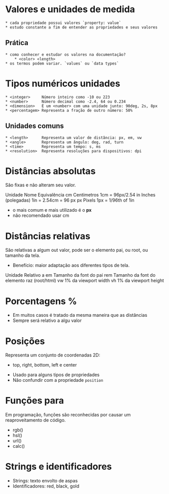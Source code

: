 # Valores e unidades de medida

    * cada propriedade possui valores `property: value`
    * estudo constante a fim de entender as propriedades e seus valores

## Prática

    * como conhecer e estudar os valores na documentação?
        * <color> <length>
    * os termos podem variar. `values` ou `data types`

# Tipos numéricos unidades

    * <integer>     Número inteiro como -10 ou 223
    * <number>      Número decimal como -2.4, 64 ou 0.234
    * <dimension>   É um <number> com uma unidade junto: 90deg, 2s, 8px
    * <percentagem> Representa a fração de outro número: 50%

## Unidades comuns

    * <length>      Representa um valor de distância: px, em, vw
    * <angle>       Representa um ângulo: deg, rad, turn
    * <time>        Representa um tempo: s, ms
    * <resolution>  Representa resoluções para dispositivos: dpi

# Distâncias absolutas <length>

São fixas e não alteram seu valor.

Unidade Nome Equivalência
cm Centímetros 1cm = 96px/2.54
in Inches (polegadas) 1in = 2.54cm = 96 px
px Pixels 1px = 1/96th of 1in

- o mais comum e mais utilizado é o **px**
- não recomendado usar cm

# Distâncias relativas

São relativas a algum out valor, pode ser o elemento pai, ou root, ou tamanho da tela.

- Benefício: maior adaptação aos diferentes tipos de tela.

Unidade Relativo a
em Tamanho da font do pai
rem Tamanho da font do elemento raz (root/html)
vw 1% da viewport width
vh 1% da viewport height

# Porcentagens %

- Em muitos casos é tratado da mesma maneira que as distâncias <length>
- Sempre será relativo a algu valor

# Posições

<position>

Representa um conjunto de coordenadas 2D:

- top, right, bottom, left e center

* Usado para alguns tipos de propriedades
* Não confundir com a propriedade `position`

# Funções para

Em programação, funções são reconhecidas por causar um reaproveitamento de código.

- rgb()
- hsl()
- url()
- calc()

# Strings e identificadores

- Strings: texto envolto de aspas
- Identificadores: red, black, gold
